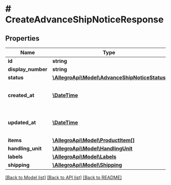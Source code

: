 # # CreateAdvanceShipNoticeResponse

## Properties

Name | Type | Description | Notes
------------ | ------------- | ------------- | -------------
**id** | **string** | An UUID identifier of ASN. |
**display_number** | **string** | A human friendly identifier of ASN. |
**status** | [**\AllegroApi\Model\AdvanceShipNoticeStatus**](AdvanceShipNoticeStatus.md) |  |
**created_at** | [**\DateTime**](\DateTime.md) | The date and time of Advance Ship Notice creation. Provided in [ISO 8601 format](link: https://en.wikipedia.org/wiki/ISO_8601). |
**updated_at** | [**\DateTime**](\DateTime.md) | The date and time of last Advance Ship Notice update. Provided in [ISO 8601 format](link: https://en.wikipedia.org/wiki/ISO_8601). |
**items** | [**\AllegroApi\Model\ProductItem[]**](ProductItem.md) | A list of product items. |
**handling_unit** | [**\AllegroApi\Model\HandlingUnit**](HandlingUnit.md) |  | [optional]
**labels** | [**\AllegroApi\Model\Labels**](Labels.md) |  | [optional]
**shipping** | [**\AllegroApi\Model\Shipping**](Shipping.md) |  | [optional]

[[Back to Model list]](../../README.md#models) [[Back to API list]](../../README.md#endpoints) [[Back to README]](../../README.md)

